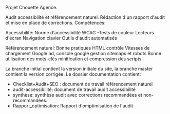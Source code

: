 Projet Chouette Agence.

Audit accessibilité et référencement naturel. Rédaction d'un rapport d'audit et mise en place de corrections. Compétences:

Accessibilité: 
    Norme d'accessibilité WCAG -Tests de couleur
    Lecteurs d'écran
    Navigation clavier
    Outils d'audit automatisés 
    
Référencement naturel: 
    Bonne pratiques HTML
    contrôle Vitesses de chargement
    Google ad, console google
    gestion sitemaps et robots 
    Bonne utilisation des mots-clés
    minification et compression des scripts

La branche initial contient la version initiale du site, la branche master contient la version corrigée.
Le dossier documentation contient:
- Checklist+Audit+SEO : document de travail référencement naturel
- audit-accessibilité: document de travail audit accessibilité
- synthèse: synthèse audit avec corrections recommandées et non-recommandées.
- Rapport_optimisation: Rapport d'omptimisation de l'audit
